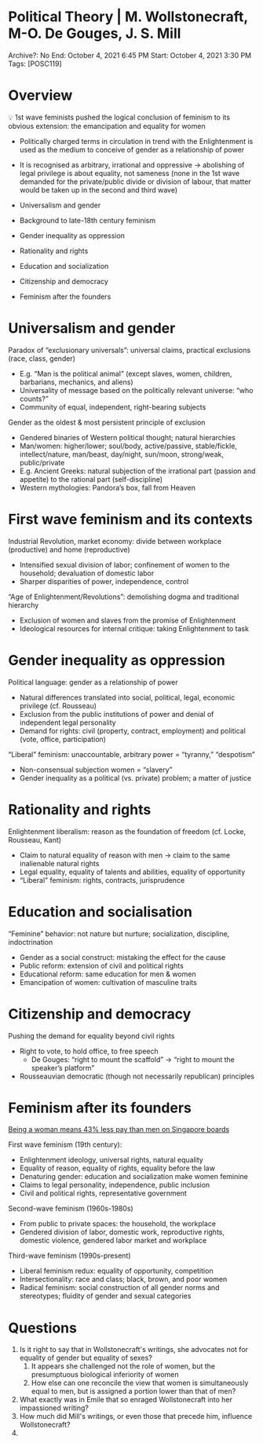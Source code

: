 # Political Theory | M. Wollstonecraft, M-O. De Gouges, J. S. Mill

Archive?: No
End: October 4, 2021 6:45 PM
Start: October 4, 2021 3:30 PM
Tags: [POSC119]

# Overview

<aside>
💡 1st wave feminists pushed the logical conclusion of feminism to its obvious extension: the emancipation and equality for women

</aside>

- Politically charged terms in circulation in trend with the Enlightenment is used as the medium to conceive of gender as a relationship of power
- It is recognised as arbitrary, irrational and oppressive → abolishing of legal privilege is about equality, not sameness (none in the 1st wave demanded for the private/public divide or division of labour, that matter would be taken up in the second and third wave)

- Universalism and gender
- Background to late-18th century feminism
- Gender inequality as oppression
- Rationality and rights
- Education and socialization
- Citizenship and democracy
- Feminism after the founders

# Universalism and gender

Paradox of “exclusionary universals”: universal claims, practical exclusions (race, class, gender)

- E.g. “Man is the political animal” (except slaves, women, children, barbarians, mechanics, and aliens)
- Universality of message based on the politically relevant universe: “who counts?”
- Community of equal, independent, right-bearing subjects

Gender as the oldest & most persistent principle of exclusion

- Gendered binaries of Western political thought; natural hierarchies
- Man/women: higher/lower; soul/body, active/passive, stable/fickle, intellect/nature, man/beast, day/night, sun/moon, strong/weak, public/private
- E.g. Ancient Greeks: natural subjection of the irrational part (passion and appetite) to the rational part (self-discipline)
- Western mythologies: Pandora’s box, fall from Heaven

# First wave feminism and its contexts

Industrial Revolution, market economy: divide between workplace (productive) and home (reproductive)

- Intensified sexual division of labor; confinement of women to the household; devaluation of domestic labor
- Sharper disparities of power, independence, control

“Age of Enlightenment/Revolutions”: demolishing dogma and traditional hierarchy

- Exclusion of women and slaves from the promise of Enlightenment
- Ideological resources for internal critique: taking Enlightenment to task

# Gender inequality as oppression

Political language: gender as a relationship of power

- Natural differences translated into social, political, legal, economic privilege (cf. Rousseau)
- Exclusion from the public institutions of power and denial of independent legal personality
- Demand for rights: civil (property, contract, employment) and political (vote, office, participation)

“Liberal” feminism: unaccountable, arbitrary power = “tyranny,” “despotism”

- Non-consensual subjection women = “slavery”
- Gender inequality as a political (vs. private) problem; a matter of justice

# Rationality and rights

Enlightenment liberalism: reason as the foundation of freedom (cf. Locke, Rousseau, Kant)

- Claim to natural equality of reason with men → claim to the same inalienable natural rights
- Legal equality, equality of talents and abilities, equality of opportunity
- “Liberal” feminism: rights, contracts, jurisprudence

# Education and socialisation

“Feminine” behavior: not nature but nurture; socialization, discipline, indoctrination

- Gender as a social construct: mistaking the effect for the cause
- Public reform: extension of civil and political rights
- Educational reform: same education for men & women
- Emancipation of women: cultivation of masculine traits

# Citizenship and democracy

Pushing the demand for equality beyond civil rights

- Right to vote, to hold office, to free speech
    - De Gouges: “right to mount the scaffold” → “right to mount the speaker’s platform”
- Rousseauvian democratic (though not necessarily republican) principles

# Feminism after its founders

[Being a woman means 43% less pay than men on Singapore boards](http://www.straitstimes.com/business/being-a-woman-means-43-less-pay-than-men-on-singapore-boards?utm_campaign=Echobox&utm_medium=Social&utm_source=Facebook&xtor=CS1-10#link_time=1488361000)

First wave feminism (19th century):

- Enlightenment ideology, universal rights, natural equality
- Equality of reason, equality of rights, equality before the law
- Denaturing gender: education and socialization make women feminine
- Claims to legal personality, independence, public inclusion
- Civil and political rights, representative government

Second-wave feminism (1960s-1980s)

- From public to private spaces: the household, the workplace
- Gendered division of labor, domestic work, reproductive rights, domestic violence, gendered labor market and workplace

Third-wave feminism (1990s-present)

- Liberal feminism redux: equality of opportunity, competition
- Intersectionality: race and class; black, brown, and poor women
- Radical feminism: social construction of all gender norms and stereotypes; fluidity of gender and sexual categories

# Questions

1. Is it right to say that in Wollstonecraft's writings, she advocates not for equality of gender but equality of sexes?
    1. It appears she challenged not the role of women, but the presumptuous biological inferiority of women
    2. How else can one reconcile the view that women is simultaneously equal to men, but is assigned a portion lower than that of men?
2. What exactly was in Emile that so enraged Wollstonecraft into her impassioned writing?
3. How much did Mill's writings, or even those that precede him, influence Wollstonecraft?
4.